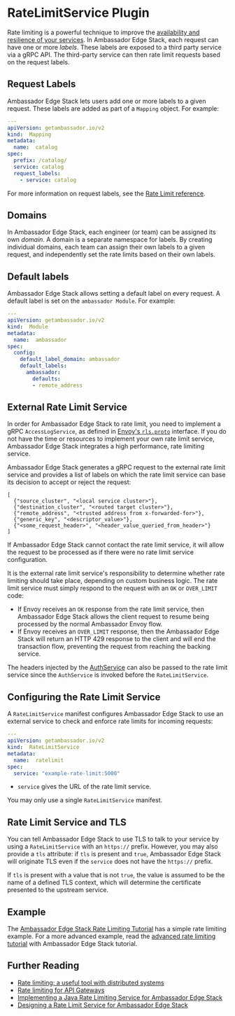 # RateLimitService Plugin

Rate limiting is a powerful technique to improve the [availability and resilience of your services](https://blog.getambassador.io/rate-limiting-a-useful-tool-with-distributed-systems-6be2b1a4f5f4). In Ambassador Edge Stack, each request can have one or more *labels*. These labels are exposed to a third party service via a gRPC API. The third-party service can then rate limit requests based on the request labels.

## Request Labels

Ambassador Edge Stack lets users add one or more labels to a given request. These labels are added as part of a `Mapping` object. For example:

```yaml
---
apiVersion: getambassador.io/v2
kind:  Mapping
metadata:
  name:  catalog
spec:
  prefix: /catalog/
  service: catalog
  request_labels:
    - service: catalog
```

For more information on request labels, see the [Rate Limit reference](../../rate-limits).

## Domains

In Ambassador Edge Stack, each engineer (or team) can be assigned its own *domain*. A domain is a separate namespace for labels. By creating individual domains, each team can assign their own labels to a given request, and independently set the rate limits based on their own labels.

## Default labels

Ambassador Edge Stack allows setting a default label on every request. A default label is set on the `ambassador Module`. For example:

```yaml
---
apiVersion: getambassador.io/v2
kind:  Module
metadata:
  name:  ambassador
spec:
  config:
    default_label_domain: ambassador
    default_labels:
      ambassador:
        defaults:
        - remote_address
```

## External Rate Limit Service

In order for Ambassador Edge Stack to rate limit, you need to implement a gRPC `AccessLogService`, as defined in [Envoy's `rls.proto`][rls.proto] interface. If you do not have the time or resources to implement your own rate limit service, Ambassador Edge Stack integrates a high performance, rate limiting service.

[rls.proto]: https://github.com/datawire/ambassador/tree/master/api/envoy/service/ratelimit/v2/rls.proto

Ambassador Edge Stack generates a gRPC request to the external rate limit service and provides a list of labels on which the rate limit service can base its decision to accept or reject the request:

```
[
  {"source_cluster", "<local service cluster>"},
  {"destination_cluster", "<routed target cluster>"},
  {"remote_address", "<trusted address from x-forwarded-for>"},
  {"generic_key", "<descriptor_value>"},
  {"<some_request_header>", "<header_value_queried_from_header>"}
]
```

If Ambassador Edge Stack cannot contact the rate limit service, it will allow the request to be processed as if there were no rate limit service configuration.

It is the external rate limit service's responsibility to determine whether rate limiting should take place, depending on custom business logic. The rate limit service must simply respond to the request with an `OK` or `OVER_LIMIT` code:

* If Envoy receives an `OK` response from the rate limit service, then Ambassador Edge Stack allows the client request to resume being processed by the normal Ambassador Envoy flow.
* If Envoy receives an `OVER_LIMIT` response, then the Ambassador Edge Stack will return an HTTP 429 response to the client and will end the transaction flow, preventing the request from reaching the backing service.

The headers injected by the [AuthService](../auth-service) can also be passed to the rate limit service since the `AuthService` is invoked before the `RateLimitService`.

## Configuring the Rate Limit Service

A `RateLimitService` manifest configures Ambassador Edge Stack to use an external service to check and enforce rate limits for incoming requests:

```yaml
---
apiVersion: getambassador.io/v2
kind:  RateLimitService
metadata:
  name:  ratelimit
spec:
  service: "example-rate-limit:5000"
```

- `service` gives the URL of the rate limit service.

You may only use a single `RateLimitService` manifest.

## Rate Limit Service and TLS

You can tell Ambassador Edge Stack to use TLS to talk to your service by using a `RateLimitService` with an `https://` prefix. However, you may also provide a `tls` attribute: if `tls` is present and `true`, Ambassador Edge Stack will originate TLS even if the `service` does not have the `https://` prefix.

If `tls` is present with a value that is not `true`, the value is assumed to be the name of a defined TLS context, which will determine the certificate presented to the upstream service.

## Example

The [Ambassador Edge Stack Rate Limiting Tutorial](../../../user-guide/rate-limiting-tutorial) has a simple rate limiting example. For a more advanced example, read the [advanced rate limiting tutorial](../../../user-guide/advanced-rate-limiting) with Ambassador Edge Stack tutorial.

## Further Reading

* [Rate limiting: a useful tool with distributed systems](https://blog.getambassador.io/rate-limiting-a-useful-tool-with-distributed-systems-6be2b1a4f5f4)
* [Rate limiting for API Gateways](https://blog.getambassador.io/rate-limiting-for-api-gateways-892310a2da02)
* [Implementing a Java Rate Limiting Service for Ambassador Edge Stack](https://blog.getambassador.io/implementing-a-java-rate-limiting-service-for-the-ambassador-api-gateway-e09d542455da)
* [Designing a Rate Limit Service for Ambassador Edge Stack](https://blog.getambassador.io/designing-a-rate-limiting-service-for-ambassador-f460e9fabedb)

